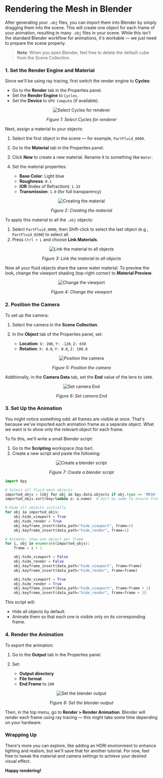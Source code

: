 # Rendering the Mesh in Blender

After generating your `.obj` files, you can import them into Blender by simply
dragging them into the scene. This will create one object for each frame of your
animation, resulting in many `.obj` files in your scene. While this isn't the
standard Blender workflow for animations, it's workable — we just need to
prepare the scene properly.

> **Note**: When you open Blender, feel free to delete the default cube from the
Scene Collection.

### 1. Set the Render Engine and Material

Since we'll be using ray tracing, first switch the render engine to **Cycles**:

* Go to the **Render** tab in the Properties panel.
* Set the **Render Engine** to `Cycles`.
* Set the **Device** to `GPU Compute` (if available).

<div align="center">
   <img src="../../_static/render_engine.png" alt="Select Cycles for renderer">
   <p><em>Figure 1: Select Cycles for renderer</em></p>
</div>

Next, assign a material to your objects:

1. Select the first object in the scene — for example, `PartFluid_0000`.
2. Go to the **Material** tab in the Properties panel.
3. Click **New** to create a new material. Rename it to something like `Water`.
4. Set the material properties:

   * **Base Color**: Light blue
   * **Roughness**: `0.1`
   * **IOR** (Index of Refraction): `1.33`
   * **Transmission**: `1.0` (for full transparency)

<div align="center">
   <img src="../../_static/material.png" alt="Creating the material">
   <p><em>Figure 2: Creating the material</em></p>
</div>

To apply this material to all the `.obj` objects:

1. Select `PartFluid_0000`, then Shift-click to select the last object (e.g., `PartFluid_0200`) to select all.
2. Press `Ctrl + L` and choose **Link Materials**.

<div align="center">
   <img src="../../_static/material_all.png" alt="Link the material to all objects">
   <p><em>Figure 3: Link the material to all objects</em></p>
</div>

Now all your fluid objects share the same water material. To preview the look,
change the viewport shading (top-right corner) to **Material Preview**.

<div align="center">
   <img src="../../_static/viewport.png" alt="Change the viewport">
   <p><em>Figure 4: Change the viewport</em></p>
</div>

### 2. Position the Camera

To set up the camera:

1. Select the camera in the **Scene Collection**.
2. In the **Object** tab of the Properties panel, set:

   * **Location**: `X: 200`, `Y: -120`, `Z: 650`
   * **Rotation**: `X: 0.0`, `Y: 0.0`, `Z: 180.0`

<div align="center">
   <img src="../../_static/blender_camera.png" alt="Position the camera">
   <p><em>Figure 5: Position the camera</em></p>
</div>

Additionally, in the **Camera Data** tab, set the **End** value of the lens to `1000`.

<div align="center">
   <img src="../../_static/camera_end.png" alt="Set camera End">
   <p><em>Figure 6: Set camera End</em></p>
</div>

### 3. Set Up the Animation

You might notice something odd: all frames are visible at once. That's because
we've imported each animation frame as a separate object. What we want is to
show only the relevant object for each frame.

To fix this, we'll write a small Blender script:

1. Go to the **Scripting** workspace (top bar).
2. Create a new script and paste the following:

<div align="center">
   <img src="../../_static/scripting.png" alt="Create a blender script">
   <p><em>Figure 7: Create a blender script</em></p>
</div>

```python
import bpy

# Select all fluid mesh objects
imported_objs = [obj for obj in bpy.data.objects if obj.type == 'MESH' and obj.name.startswith("PartFluid")]
imported_objs.sort(key=lambda o: o.name)  # Sort by name to ensure frame order

# Hide all objects initially
for obj in imported_objs:
    obj.hide_viewport = True
    obj.hide_render = True
    obj.keyframe_insert(data_path="hide_viewport", frame=1)
    obj.keyframe_insert(data_path="hide_render", frame=1)

# Animate: show one object per frame
for i, obj in enumerate(imported_objs):
    frame = i + 1

    obj.hide_viewport = False
    obj.hide_render = False
    obj.keyframe_insert(data_path="hide_viewport", frame=frame)
    obj.keyframe_insert(data_path="hide_render", frame=frame)

    obj.hide_viewport = True
    obj.hide_render = True
    obj.keyframe_insert(data_path="hide_viewport", frame=frame + 1)
    obj.keyframe_insert(data_path="hide_render", frame=frame + 1)
```

This script will:

* Hide all objects by default.
* Animate them so that each one is visible only on its corresponding frame.

### 4. Render the Animation

To export the animation:

1. Go to the **Output** tab in the Properties panel.
2. Set:

   * **Output directory**
   * **File format**
   * **End Frame** to `200`

<div align="center">
   <img src="../../_static/output.png" alt="Set the blender output">
   <p><em>Figure 8: Set the blender output</em></p>
</div>

Then, in the top menu, go to **Render > Render Animation**. Blender will render
each frame using ray tracing — this might take some time depending on your hardware.

### Wrapping Up

There's more you can explore, like adding an HDRI environment to enhance
lighting and realism, but we'll save that for another tutorial. For now, feel
free to tweak the material and camera settings to achieve your desired visual
effect.

**Happy rendering!**
